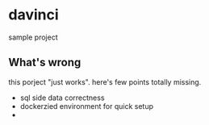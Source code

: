 # davinci
sample project

## What's wrong
this porject "just works". here's few points totally missing.
- sql side data correctness
- dockerzied environment for quick setup
- 